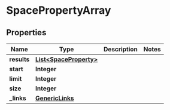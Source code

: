 # SpacePropertyArray

## Properties
Name | Type | Description | Notes
------------ | ------------- | ------------- | -------------
**results** | [**List&lt;SpaceProperty&gt;**](SpaceProperty.md) |  | 
**start** | **Integer** |  | 
**limit** | **Integer** |  | 
**size** | **Integer** |  | 
**_links** | [**GenericLinks**](GenericLinks.md) |  | 
